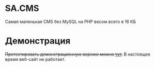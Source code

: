# SA.CMS
Самая маленькая CMS без MySQL на PHP весом всего в 16 КБ

# Демонстрация
~~Протестировать демонстрационную версию можно [тут](http://minestroymc.ml/sacms-demo/index.php?page=main).~~
В настоящее время веб-сайт не работает.
